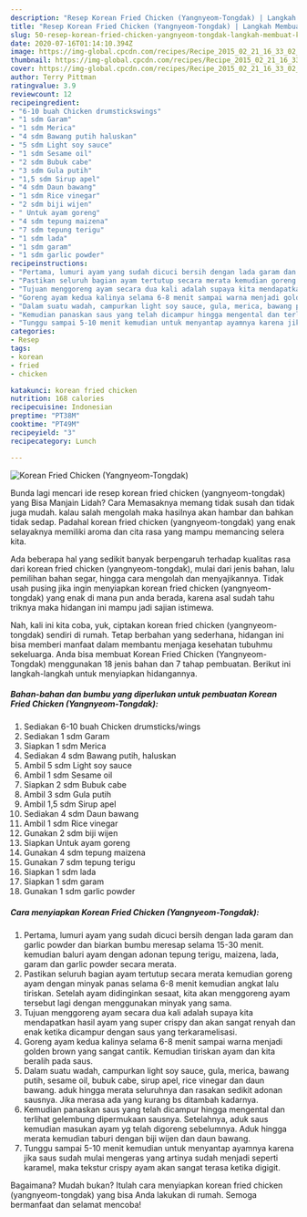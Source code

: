 ```yaml
---
description: "Resep Korean Fried Chicken (Yangnyeom-Tongdak) | Langkah Membuat Korean Fried Chicken (Yangnyeom-Tongdak) Yang Sedap"
title: "Resep Korean Fried Chicken (Yangnyeom-Tongdak) | Langkah Membuat Korean Fried Chicken (Yangnyeom-Tongdak) Yang Sedap"
slug: 50-resep-korean-fried-chicken-yangnyeom-tongdak-langkah-membuat-korean-fried-chicken-yangnyeom-tongdak-yang-sedap
date: 2020-07-16T01:14:10.394Z
image: https://img-global.cpcdn.com/recipes/Recipe_2015_02_21_16_33_02_324_c709cfddb656dc5232bf/751x532cq70/korean-fried-chicken-yangnyeom-tongdak-foto-resep-utama.jpg
thumbnail: https://img-global.cpcdn.com/recipes/Recipe_2015_02_21_16_33_02_324_c709cfddb656dc5232bf/751x532cq70/korean-fried-chicken-yangnyeom-tongdak-foto-resep-utama.jpg
cover: https://img-global.cpcdn.com/recipes/Recipe_2015_02_21_16_33_02_324_c709cfddb656dc5232bf/751x532cq70/korean-fried-chicken-yangnyeom-tongdak-foto-resep-utama.jpg
author: Terry Pittman
ratingvalue: 3.9
reviewcount: 12
recipeingredient:
- "6-10 buah Chicken drumstickswings"
- "1 sdm Garam"
- "1 sdm Merica"
- "4 sdm Bawang putih haluskan"
- "5 sdm Light soy sauce"
- "1 sdm Sesame oil"
- "2 sdm Bubuk cabe"
- "3 sdm Gula putih"
- "1,5 sdm Sirup apel"
- "4 sdm Daun bawang"
- "1 sdm Rice vinegar"
- "2 sdm biji wijen"
- " Untuk ayam goreng"
- "4 sdm tepung maizena"
- "7 sdm tepung terigu"
- "1 sdm lada"
- "1 sdm garam"
- "1 sdm garlic powder"
recipeinstructions:
- "Pertama, lumuri ayam yang sudah dicuci bersih dengan lada garam dan garlic powder dan biarkan bumbu meresap selama 15-30 menit. kemudian baluri ayam dengan adonan tepung terigu, maizena, lada, garam dan garlic powder secara merata."
- "Pastikan seluruh bagian ayam tertutup secara merata kemudian goreng ayam dengan minyak panas selama 6-8 menit kemudian angkat lalu tiriskan. Setelah ayam didinginkan sesaat, kita akan menggoreng ayam tersebut lagi dengan menggunakan minyak yang sama."
- "Tujuan menggoreng ayam secara dua kali adalah supaya kita mendapatkan hasil ayam yang super crispy dan akan sangat renyah dan enak ketika dicampur dengan saus yang terkaramelisasi."
- "Goreng ayam kedua kalinya selama 6-8 menit sampai warna menjadi golden brown yang sangat cantik. Kemudian tiriskan ayam dan kita beralih pada saus."
- "Dalam suatu wadah, campurkan light soy sauce, gula, merica, bawang putih, sesame oil, bubuk cabe, sirup apel, rice vinegar dan daun bawang. aduk hingga merata seluruhnya dan rasakan sedikit adonan sausnya. Jika merasa ada yang kurang bs ditambah kadarnya."
- "Kemudian panaskan saus yang telah dicampur hingga mengental dan terlihat gelembung dipermukaan sausnya. Setelahnya, aduk saus kemudian masukan ayam yg telah digoreng sebelumnya. Aduk hingga merata kemudian taburi dengan biji wijen dan daun bawang."
- "Tunggu sampai 5-10 menit kemudian untuk menyantap ayamnya karena jika saus sudah mulai mengeras yang artinya sudah menjadi seperti karamel, maka tekstur crispy ayam akan sangat terasa ketika digigit."
categories:
- Resep
tags:
- korean
- fried
- chicken

katakunci: korean fried chicken 
nutrition: 168 calories
recipecuisine: Indonesian
preptime: "PT38M"
cooktime: "PT49M"
recipeyield: "3"
recipecategory: Lunch

---
```



![Korean Fried Chicken (Yangnyeom-Tongdak)](https://img-global.cpcdn.com/recipes/Recipe_2015_02_21_16_33_02_324_c709cfddb656dc5232bf/751x532cq70/korean-fried-chicken-yangnyeom-tongdak-foto-resep-utama.jpg)

Bunda lagi mencari ide resep korean fried chicken (yangnyeom-tongdak) yang Bisa Manjain Lidah? Cara Memasaknya memang tidak susah dan tidak juga mudah. kalau salah mengolah maka hasilnya akan hambar dan bahkan tidak sedap. Padahal korean fried chicken (yangnyeom-tongdak) yang enak selayaknya memiliki aroma dan cita rasa yang mampu memancing selera kita.

Ada beberapa hal yang sedikit banyak berpengaruh terhadap kualitas rasa dari korean fried chicken (yangnyeom-tongdak), mulai dari jenis bahan, lalu pemilihan bahan segar, hingga cara mengolah dan menyajikannya. Tidak usah pusing jika ingin menyiapkan korean fried chicken (yangnyeom-tongdak) yang enak di mana pun anda berada, karena asal sudah tahu triknya maka hidangan ini mampu jadi sajian istimewa.




Nah, kali ini kita coba, yuk, ciptakan korean fried chicken (yangnyeom-tongdak) sendiri di rumah. Tetap berbahan yang sederhana, hidangan ini bisa memberi manfaat dalam membantu menjaga kesehatan tubuhmu sekeluarga. Anda bisa membuat Korean Fried Chicken (Yangnyeom-Tongdak) menggunakan 18 jenis bahan dan 7 tahap pembuatan. Berikut ini langkah-langkah untuk menyiapkan hidangannya.

<!--inarticleads1-->

##### Bahan-bahan dan bumbu yang diperlukan untuk pembuatan Korean Fried Chicken (Yangnyeom-Tongdak):

1. Sediakan 6-10 buah Chicken drumsticks/wings
1. Sediakan 1 sdm Garam
1. Siapkan 1 sdm Merica
1. Sediakan 4 sdm Bawang putih, haluskan
1. Ambil 5 sdm Light soy sauce
1. Ambil 1 sdm Sesame oil
1. Siapkan 2 sdm Bubuk cabe
1. Ambil 3 sdm Gula putih
1. Ambil 1,5 sdm Sirup apel
1. Sediakan 4 sdm Daun bawang
1. Ambil 1 sdm Rice vinegar
1. Gunakan 2 sdm biji wijen
1. Siapkan  Untuk ayam goreng
1. Gunakan 4 sdm tepung maizena
1. Gunakan 7 sdm tepung terigu
1. Siapkan 1 sdm lada
1. Siapkan 1 sdm garam
1. Gunakan 1 sdm garlic powder




<!--inarticleads2-->

##### Cara menyiapkan Korean Fried Chicken (Yangnyeom-Tongdak):

1. Pertama, lumuri ayam yang sudah dicuci bersih dengan lada garam dan garlic powder dan biarkan bumbu meresap selama 15-30 menit. kemudian baluri ayam dengan adonan tepung terigu, maizena, lada, garam dan garlic powder secara merata.
1. Pastikan seluruh bagian ayam tertutup secara merata kemudian goreng ayam dengan minyak panas selama 6-8 menit kemudian angkat lalu tiriskan. Setelah ayam didinginkan sesaat, kita akan menggoreng ayam tersebut lagi dengan menggunakan minyak yang sama.
1. Tujuan menggoreng ayam secara dua kali adalah supaya kita mendapatkan hasil ayam yang super crispy dan akan sangat renyah dan enak ketika dicampur dengan saus yang terkaramelisasi.
1. Goreng ayam kedua kalinya selama 6-8 menit sampai warna menjadi golden brown yang sangat cantik. Kemudian tiriskan ayam dan kita beralih pada saus.
1. Dalam suatu wadah, campurkan light soy sauce, gula, merica, bawang putih, sesame oil, bubuk cabe, sirup apel, rice vinegar dan daun bawang. aduk hingga merata seluruhnya dan rasakan sedikit adonan sausnya. Jika merasa ada yang kurang bs ditambah kadarnya.
1. Kemudian panaskan saus yang telah dicampur hingga mengental dan terlihat gelembung dipermukaan sausnya. Setelahnya, aduk saus kemudian masukan ayam yg telah digoreng sebelumnya. Aduk hingga merata kemudian taburi dengan biji wijen dan daun bawang.
1. Tunggu sampai 5-10 menit kemudian untuk menyantap ayamnya karena jika saus sudah mulai mengeras yang artinya sudah menjadi seperti karamel, maka tekstur crispy ayam akan sangat terasa ketika digigit.




Bagaimana? Mudah bukan? Itulah cara menyiapkan korean fried chicken (yangnyeom-tongdak) yang bisa Anda lakukan di rumah. Semoga bermanfaat dan selamat mencoba!
